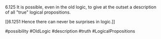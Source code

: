 6.125 It is possible, even in the old logic, to give at the outset a description of all "true" logical propositions.

[[6.1251 Hence there can never be surprises in logic.]]

#possibility #OldLogic #description #truth #LogicalPropositions 
